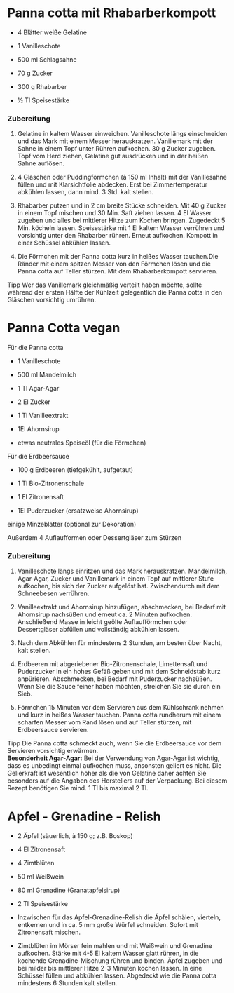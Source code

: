 # Panna cotta mit Rhabarberkompott

- 4 Blätter weiße Gelatine

- 1 Vanilleschote

- 500 ml Schlagsahne

- 70 g Zucker

- 300 g Rhabarber

- ½ Tl Speisestärke

### Zubereitung

1. Gelatine in kaltem Wasser einweichen. Vanilleschote längs einschneiden 
   und das Mark mit einem Messer herauskratzen. Vanillemark mit der Sahne 
   in einem Topf unter Rühren aufkochen. 30 g Zucker zugeben. Topf vom Herd
   ziehen, Gelatine gut ausdrücken und in der heißen Sahne auflösen.

2. 4 Gläschen oder Puddingförmchen (à 150 ml Inhalt) mit der Vanillesahne 
   füllen und mit Klarsichtfolie abdecken. Erst bei Zimmertemperatur 
   abkühlen lassen, dann mind. 3 Std. kalt stellen.

3. Rhabarber putzen und in 2 cm breite Stücke schneiden. Mit 40 g Zucker 
   in einem Topf mischen und 30 Min. Saft ziehen lassen. 4 El Wasser 
   zugeben und alles bei mittlerer Hitze zum Kochen bringen. Zugedeckt 5 
   Min. köcheln lassen. Speisestärke mit 1 El kaltem Wasser verrühren und 
   vorsichtig unter den Rhabarber rühren. Erneut aufkochen. Kompott in 
   einer Schüssel abkühlen lassen.

4. Die Förmchen mit der Panna cotta kurz in heißes Wasser tauchen.Die 
   Ränder mit einem spitzen Messer von den Förmchen lösen und die Panna 
   cotta auf Teller stürzen. Mit dem Rhabarberkompott servieren.

Tipp 
Wer das Vanillemark gleichmäßig verteilt haben möchte, sollte während 
der ersten Hälfte der Kühlzeit gelegentlich die Panna cotta in den 
Gläschen vorsichtig umrühren.

# Panna Cotta vegan

Für die Panna cotta

- 1 Vanilleschote

- 500 ml Mandelmilch

- 1 Tl Agar-Agar

- 2 El Zucker

- 1 Tl  Vanilleextrakt

- 1El Ahornsirup

- etwas neutrales Speiseöl (für die Förmchen)

Für die Erdbeersauce

- 100 g Erdbeeren (tiefgekühlt, aufgetaut)

- 1 Tl Bio-Zitronenschale

- 1 El Zitronensaft

- 1El Puderzucker (ersatzweise Ahornsirup)

einige Minzeblätter (optional zur Dekoration)

Außerdem 4 Auflaufformen oder Dessertgläser zum Stürzen

### Zubereitung

1. Vanilleschote längs einritzen und das Mark herauskratzen. Mandelmilch, 
   Agar-Agar, Zucker und Vanillemark in einem Topf auf mittlerer Stufe 
   aufkochen, bis sich der Zucker aufgelöst hat. Zwischendurch mit dem 
   Schneebesen verrühren.

2. Vanilleextrakt und Ahornsirup hinzufügen, abschmecken, bei Bedarf mit 
   Ahornsirup nachsüßen und erneut ca. 2 Minuten aufkochen. Anschließend 
   Masse in leicht geölte Auflaufförmchen oder Dessertgläser abfüllen und 
   vollständig abkühlen lassen.

3. Nach dem Abkühlen für mindestens 2 Stunden, am besten über Nacht, kalt stellen.

4. Erdbeeren mit abgeriebener Bio-Zitronenschale, Limettensaft und 
   Puderzucker in ein hohes Gefäß geben und mit dem Schneidstab kurz 
   anpürieren. Abschmecken, bei Bedarf mit Puderzucker nachsüßen. Wenn Sie 
   die Sauce feiner haben möchten, streichen Sie sie durch ein Sieb.

5. Förmchen 15 Minuten vor dem Servieren aus dem Kühlschrank nehmen und 
   kurz in heißes Wasser tauchen. Panna cotta rundherum mit einem scharfen 
   Messer vom Rand lösen und auf Teller stürzen, mit Erdbeersauce 
   servieren.

Tipp 
Die Panna cotta schmeckt auch, wenn Sie die Erdbeersauce vor dem Servieren vorsichtig erwärmen.  
**Besonderheit Agar-Agar:** Bei
 der Verwendung von Agar-Agar ist wichtig, dass es unbedingt einmal 
aufkochen muss, ansonsten geliert es nicht. Die Gelierkraft ist 
wesentlich höher als die von Gelatine daher achten Sie besonders auf die
 Angaben des Herstellers auf der Verpackung. Bei diesem Rezept benötigen
 Sie mind. 1 Tl bis maximal 2 Tl.

# Apfel - Grenadine - Relish

- 2 Äpfel (säuerlich, à 150 g; z.B. Boskop)

- 4 El Zitronensaft

- 4 Zimtblüten

- 50 ml Weißwein

- 80 ml Grenadine (Granatapfelsirup)

- 2 Tl Speisestärke

- Inzwischen für das Apfel-Grenadine-Relish die Äpfel schälen, vierteln, 
  entkernen und in ca. 5 mm große Würfel schneiden. Sofort mit 
  Zitronensaft mischen.

- Zimtblüten im Mörser fein mahlen und mit Weißwein und Grenadine 
  aufkochen. Stärke mit 4-5 El kaltem Wasser glatt rühren, in die kochende
   Grenadine-Mischung rühren und binden. Äpfel zugeben und bei milder bis 
  mittlerer Hitze 2-3 Minuten kochen lassen. In eine Schüssel füllen und 
  abkühlen lassen. Abgedeckt wie die Panna cotta mindestens 6 Stunden kalt
   stellen.
